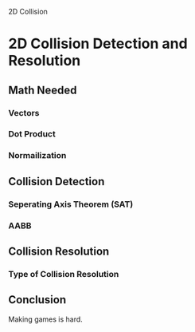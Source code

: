 2D Collision

# 2D Collision Detection and Resolution

## Math Needed

### Vectors



### Dot Product

### Normailization

## Collision Detection

### Seperating Axis Theorem (SAT)

### AABB

## Collision Resolution

### Type of Collision Resolution


## Conclusion

Making games is hard.